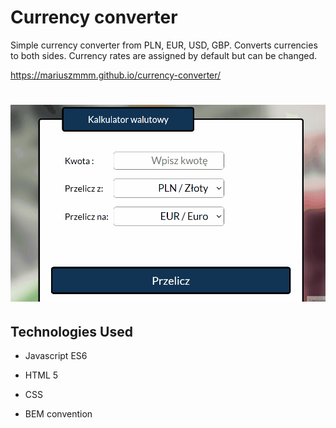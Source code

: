 # **Currency converter**

 Simple currency converter from PLN, EUR, USD, GBP.
 Converts currencies to both sides.
 Currency rates are assigned by default but can be changed.

 https://mariuszmmm.github.io/currency-converter/

# ![Currency converter](/images/animation.gif)



## Technologies Used
  

- Javascript ES6

- HTML 5

- CSS

- BEM convention




